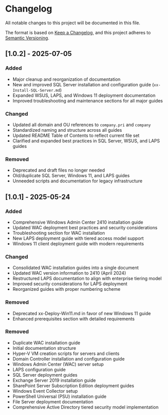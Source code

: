 # Changelog

All notable changes to this project will be documented in this file.

The format is based on [Keep a Changelog](https://keepachangelog.com/en/1.0.0/),
and this project adheres to [Semantic Versioning](https://semver.org/spec/v2.0.0.html).

## [1.0.2] - 2025-07-05

### Added
- Major cleanup and reorganization of documentation
- New and improved SQL Server installation and configuration guide (`xx-Install-SQL-Server.md`)
- Expanded WSUS, LAPS, and Windows 11 deployment documentation
- Improved troubleshooting and maintenance sections for all major guides

### Changed
- Updated all domain and OU references to `company.pri` and `company`
- Standardized naming and structure across all guides
- Updated README Table of Contents to reflect current file set
- Clarified and expanded best practices in SQL Server, WSUS, and LAPS guides

### Removed
- Deprecated and draft files no longer needed
- Old/duplicate SQL Server, Windows 11, and LAPS guides
- Unneeded scripts and documentation for legacy infrastructure

## [1.0.1] - 2025-05-24

### Added
- Comprehensive Windows Admin Center 2410 installation guide
- Updated WAC deployment best practices and security considerations
- Troubleshooting section for WAC installation
- New LAPS deployment guide with tiered access model support
- Windows 11 client deployment guide with modern requirements

### Changed
- Consolidated WAC installation guides into a single document
- Updated WAC version information to 2410 (April 2024)
- Restructured LAPS documentation to align with enterprise tiering model
- Improved security considerations for LAPS deployment
- Reorganized guides with proper numbering scheme

### Removed
- Deprecated xx-Deploy-Win11.md in favor of new Windows 11 guide
- Enhanced prerequisites section with detailed requirements

### Removed
- Duplicate WAC installation guide
- Initial documentation structure
- Hyper-V VM creation scripts for servers and clients
- Domain Controller installation and configuration guide
- Windows Admin Center (WAC) server setup
- LAPS configuration guide
- SQL Server deployment guides
- Exchange Server 2019 installation guide
- SharePoint Server Subscription Edition deployment guides
- Windows Event Collector setup
- PowerShell Universal (PSU) installation guide
- File Server deployment documentation
- Comprehensive Active Directory tiered security model implementation
